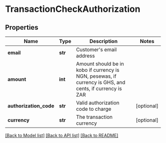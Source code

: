 # TransactionCheckAuthorization


## Properties
Name | Type | Description | Notes
------------ | ------------- | ------------- | -------------
**email** | **str** | Customer&#39;s email address | 
**amount** | **int** | Amount should be in kobo if currency is NGN, pesewas, if currency is GHS, and cents, if currency is ZAR | 
**authorization_code** | **str** | Valid authorization code to charge | [optional] 
**currency** | **str** | The transaction currency | [optional] 

[[Back to Model list]](../README.md#documentation-for-models) [[Back to API list]](../README.md#documentation-for-api-endpoints) [[Back to README]](../README.md)


